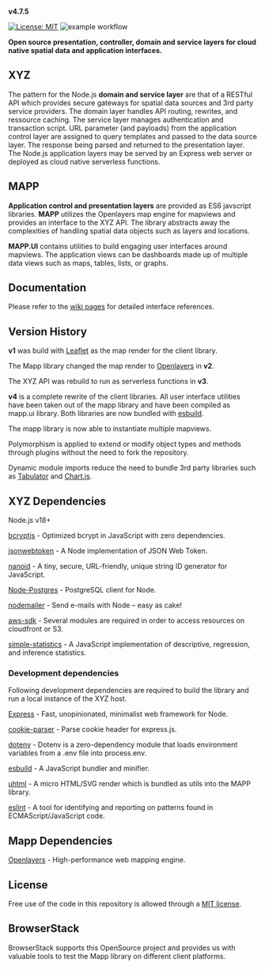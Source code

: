**v4.7.5**

[![License: MIT](https://img.shields.io/badge/License-MIT-yellow.svg)](https://opensource.org/licenses/MIT)
![example workflow](https://github.com/GEOLYTIX/xyz/actions/workflows/unit_tests.yml/badge.svg)

**Open source presentation, controller, domain and service layers for cloud native spatial data and application interfaces.**

## XYZ

The pattern for the Node.js **domain and service layer** are that of a RESTful API which provides secure gateways for spatial data sources and 3rd party service providers. The domain layer handles API routing, rewrites, and ressource caching. The service layer manages authentication and transaction script. URL parameter (and payloads) from the application control layer are assigned to query templates and passed to the data source layer. The response being parsed and returned to the presentation layer. The Node.js application layers may be served by an Express web server or deployed as cloud native serverless functions.

## MAPP

**Application control and presentation layers** are provided as ES6 javscript libraries. **MAPP** utilizes the Openlayers map engine for mapviews and provides an interface to the XYZ API. The library abstracts away the complexities of handling spatial data objects such as layers and locations.

**MAPP.UI** contains utilities to build engaging user interfaces around mapviews. The application views can be dashboards made up of multiple data views such as maps, tables, lists, or graphs.

## Documentation

Please refer to the [wiki pages](https://github.com/GEOLYTIX/xyz/wiki) for detailed interface references.

## Version History

**v1** was build with [Leaflet](https://github.com/Leaflet/Leaflet) as the map render for the client library.

The Mapp library changed the map render to [Openlayers](https://github.com/openlayers/openlayers) in **v2**.

The XYZ API was rebuild to run as serverless functions in **v3**.

**v4** is a complete rewrite of the client libraries. All user interface utilities have been taken out of the mapp library and have been compiled as mapp.ui library. Both libraries are now bundled with [esbuild](https://esbuild.github.io/).

The mapp library is now able to instantiate multiple mapviews.

Polymorphism is applied to extend or modify object types and methods through plugins without the need to fork the repository.

Dynamic module imports reduce the need to bundle 3rd party libraries such as [Tabulator](https://github.com/olifolkerd/tabulator) and [Chart.js](https://github.com/chartjs/Chart.js).

## XYZ Dependencies

Node.js v18+

[bcryptjs](https://www.npmjs.com/package/bcryptjs) - Optimized bcrypt in JavaScript with zero dependencies.

[jsonwebtoken](https://www.npmjs.com/package/jsonwebtoken) - A Node implementation of JSON Web Token.

[nanoid](https://www.npmjs.com/package/nanoid) - A tiny, secure, URL-friendly, unique string ID generator for JavaScript.

[Node-Postgres](https://github.com/brianc/node-postgres) - PostgreSQL client for Node.

[nodemailer](https://github.com/nodemailer/nodemailer) - Send e-mails with Node – easy as cake!

[aws-sdk](https://github.com/aws/aws-sdk-js-v3) - Several modules are required in order to access resources on cloudfront or S3.

[simple-statistics](https://github.com/simple-statistics/simple-statistics) - A JavaScript implementation of descriptive, regression, and inference statistics.

### Development dependencies

Following development dependencies are required to build the library and run a local instance of the XYZ host.

[Express](https://www.npmjs.com/package/express) - Fast, unopinionated, minimalist web framework for Node.

[cookie-parser](https://www.npmjs.com/package/cookie-parser) - Parse cookie header for express.js.

[dotenv](https://www.npmjs.com/package/dotenv) - Dotenv is a zero-dependency module that loads environment variables from a .env file into process.env.

[esbuild](https://www.npmjs.com/package/esbuild) - A JavaScript bundler and minifier.

[µhtml](https://github.com/WebReflection/uhtml) - A micro HTML/SVG render which is bundled as utils into the MAPP library.

[eslint](https://www.npmjs.com/package/eslint) - A tool for identifying and reporting on patterns found in ECMAScript/JavaScript code.

## Mapp Dependencies

[Openlayers](https://github.com/openlayers/openlayers) - High-performance web mapping engine.

## License

Free use of the code in this repository is allowed through a [MIT license](https://github.com/GEOLYTIX/xyz/blob/master/LICENSE).

## BrowserStack

BrowserStack supports this OpenSource project and provides us with valuable tools to test the Mapp library on different client platforms.
